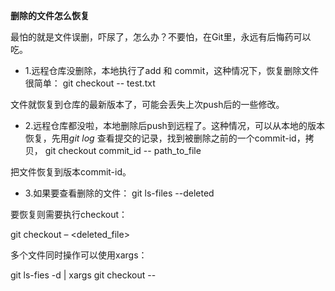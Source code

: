 **删除的文件怎么恢复**

最怕的就是文件误删，吓尿了，怎么办？不要怕，在Git里，永远有后悔药可以吃。

- 1.远程仓库没删除，本地执行了add      和 commit，这种情况下，恢复删除文件很简单：
               git checkout -- test.txt

文件就恢复到仓库的最新版本了，可能会丢失上次push后的一些修改。

- 2.远程仓库都没啦，本地删除后push到远程了。这种情况，可以从本地的版本恢复，先用*git      log*      查看提交的记录，找到被删除之前的一个commit-id，拷贝，
               git checkout commit_id --      path_to_file

把文件恢复到版本commit-id。

- 3.如果要查看删除的文件：
               git ls-files --deleted

要恢复则需要执行checkout：

git checkout – <deleted_file>

多个文件同时操作可以使用xargs：

git ls-fies -d | xargs git checkout --
